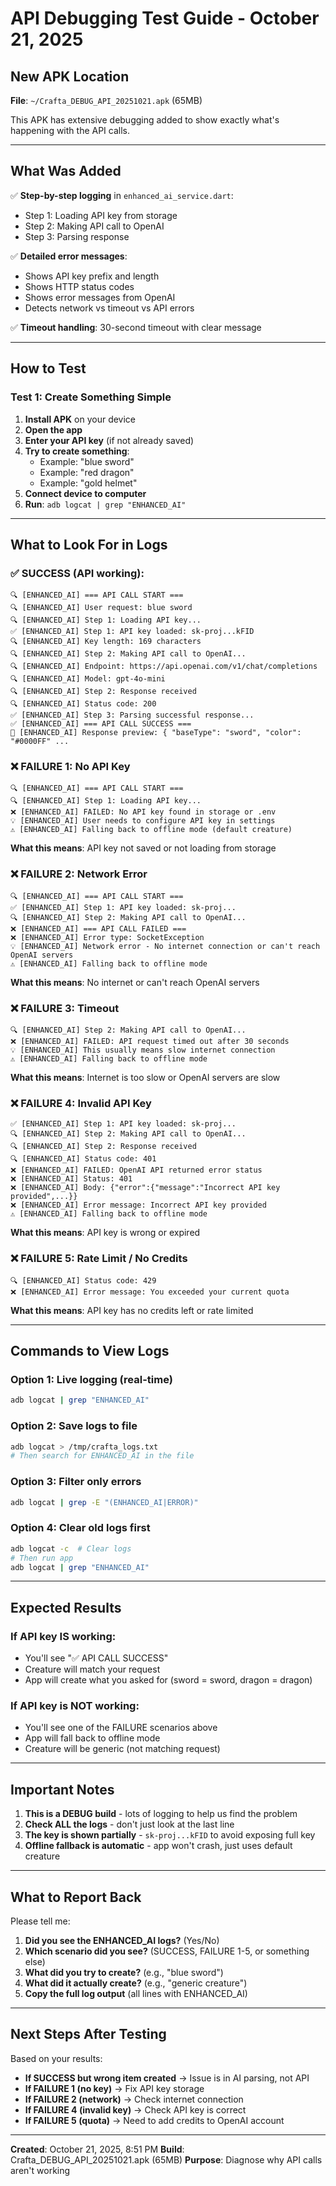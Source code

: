 # API Debugging Test Guide - October 21, 2025

## New APK Location

**File**: `~/Crafta_DEBUG_API_20251021.apk` (65MB)

This APK has extensive debugging added to show exactly what's happening with the API calls.

---

## What Was Added

✅ **Step-by-step logging** in `enhanced_ai_service.dart`:
- Step 1: Loading API key from storage
- Step 2: Making API call to OpenAI
- Step 3: Parsing response

✅ **Detailed error messages**:
- Shows API key prefix and length
- Shows HTTP status codes
- Shows error messages from OpenAI
- Detects network vs timeout vs API errors

✅ **Timeout handling**: 30-second timeout with clear message

---

## How to Test

### Test 1: Create Something Simple

1. **Install APK** on your device
2. **Open the app**
3. **Enter your API key** (if not already saved)
4. **Try to create something**:
   - Example: "blue sword"
   - Example: "red dragon"
   - Example: "gold helmet"
5. **Connect device to computer**
6. **Run**: `adb logcat | grep "ENHANCED_AI"`

---

## What to Look For in Logs

### ✅ SUCCESS (API working):
```
🔍 [ENHANCED_AI] === API CALL START ===
🔍 [ENHANCED_AI] User request: blue sword
🔍 [ENHANCED_AI] Step 1: Loading API key...
✅ [ENHANCED_AI] Step 1: API key loaded: sk-proj...kFID
🔍 [ENHANCED_AI] Key length: 169 characters
🔍 [ENHANCED_AI] Step 2: Making API call to OpenAI...
🔍 [ENHANCED_AI] Endpoint: https://api.openai.com/v1/chat/completions
🔍 [ENHANCED_AI] Model: gpt-4o-mini
🔍 [ENHANCED_AI] Step 2: Response received
🔍 [ENHANCED_AI] Status code: 200
✅ [ENHANCED_AI] Step 3: Parsing successful response...
✅ [ENHANCED_AI] === API CALL SUCCESS ===
🤖 [ENHANCED_AI] Response preview: { "baseType": "sword", "color": "#0000FF" ...
```

### ❌ FAILURE 1: No API Key
```
🔍 [ENHANCED_AI] === API CALL START ===
🔍 [ENHANCED_AI] Step 1: Loading API key...
❌ [ENHANCED_AI] FAILED: No API key found in storage or .env
💡 [ENHANCED_AI] User needs to configure API key in settings
⚠️ [ENHANCED_AI] Falling back to offline mode (default creature)
```

**What this means**: API key not saved or not loading from storage

### ❌ FAILURE 2: Network Error
```
🔍 [ENHANCED_AI] === API CALL START ===
✅ [ENHANCED_AI] Step 1: API key loaded: sk-proj...
🔍 [ENHANCED_AI] Step 2: Making API call to OpenAI...
❌ [ENHANCED_AI] === API CALL FAILED ===
❌ [ENHANCED_AI] Error type: SocketException
💡 [ENHANCED_AI] Network error - No internet connection or can't reach OpenAI servers
⚠️ [ENHANCED_AI] Falling back to offline mode
```

**What this means**: No internet or can't reach OpenAI servers

### ❌ FAILURE 3: Timeout
```
🔍 [ENHANCED_AI] Step 2: Making API call to OpenAI...
❌ [ENHANCED_AI] FAILED: API request timed out after 30 seconds
💡 [ENHANCED_AI] This usually means slow internet connection
⚠️ [ENHANCED_AI] Falling back to offline mode
```

**What this means**: Internet is too slow or OpenAI servers are slow

### ❌ FAILURE 4: Invalid API Key
```
✅ [ENHANCED_AI] Step 1: API key loaded: sk-proj...
🔍 [ENHANCED_AI] Step 2: Making API call to OpenAI...
🔍 [ENHANCED_AI] Step 2: Response received
🔍 [ENHANCED_AI] Status code: 401
❌ [ENHANCED_AI] FAILED: OpenAI API returned error status
❌ [ENHANCED_AI] Status: 401
❌ [ENHANCED_AI] Body: {"error":{"message":"Incorrect API key provided",...}}
❌ [ENHANCED_AI] Error message: Incorrect API key provided
⚠️ [ENHANCED_AI] Falling back to offline mode
```

**What this means**: API key is wrong or expired

### ❌ FAILURE 5: Rate Limit / No Credits
```
🔍 [ENHANCED_AI] Status code: 429
❌ [ENHANCED_AI] Error message: You exceeded your current quota
```

**What this means**: API key has no credits left or rate limited

---

## Commands to View Logs

### Option 1: Live logging (real-time)
```bash
adb logcat | grep "ENHANCED_AI"
```

### Option 2: Save logs to file
```bash
adb logcat > /tmp/crafta_logs.txt
# Then search for ENHANCED_AI in the file
```

### Option 3: Filter only errors
```bash
adb logcat | grep -E "(ENHANCED_AI|ERROR)"
```

### Option 4: Clear old logs first
```bash
adb logcat -c  # Clear logs
# Then run app
adb logcat | grep "ENHANCED_AI"
```

---

## Expected Results

### If API key IS working:
- You'll see "✅ API CALL SUCCESS"
- Creature will match your request
- App will create what you asked for (sword = sword, dragon = dragon)

### If API key is NOT working:
- You'll see one of the FAILURE scenarios above
- App will fall back to offline mode
- Creature will be generic (not matching request)

---

## Important Notes

1. **This is a DEBUG build** - lots of logging to help us find the problem
2. **Check ALL the logs** - don't just look at the last line
3. **The key is shown partially** - `sk-proj...kFID` to avoid exposing full key
4. **Offline fallback is automatic** - app won't crash, just uses default creature

---

## What to Report Back

Please tell me:

1. **Did you see the ENHANCED_AI logs?** (Yes/No)
2. **Which scenario did you see?** (SUCCESS, FAILURE 1-5, or something else)
3. **What did you try to create?** (e.g., "blue sword")
4. **What did it actually create?** (e.g., "generic creature")
5. **Copy the full log output** (all lines with ENHANCED_AI)

---

## Next Steps After Testing

Based on your results:

- **If SUCCESS but wrong item created** → Issue is in AI parsing, not API
- **If FAILURE 1 (no key)** → Fix API key storage
- **If FAILURE 2 (network)** → Check internet connection
- **If FAILURE 4 (invalid key)** → Check API key is correct
- **If FAILURE 5 (quota)** → Need to add credits to OpenAI account

---

**Created**: October 21, 2025, 8:51 PM
**Build**: Crafta_DEBUG_API_20251021.apk (65MB)
**Purpose**: Diagnose why API calls aren't working
